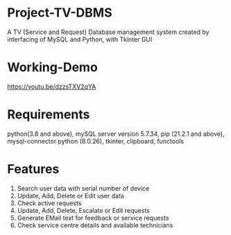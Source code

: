 # Project-TV-DBMS
A TV (Service and Request) Database management system created by interfacing of MySQL and Python, with Tkinter GUI 
# Working-Demo
https://youtu.be/dzzsTXV2qYA
# Requirements
python(3.8 and above), mySQL server version 5.7.34, pip (21.2.1 and above), mysql-connector python (8.0.26), tkinter, clipboard, functools
# Features
1. Search user data with serial number of device
2. Update, Add, Delete or Edit user data
3. Check active requests
4. Update, Add, Delete, Escalate or Edit requests
5. Generate EMail text for feedback or service requests
6. Check service centre details and available technicians

